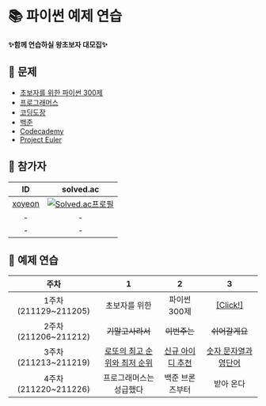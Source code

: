 # 📚 파이썬 예제 연습

 **✨함께 연습하실 왕초보자 대모집✨**

## 🐣 문제
- [초보자를 위한 파이썬 300제](https://wikidocs.net/book/922)
- [프로그래머스](https://programmers.co.kr/learn/challenges?tab=all_challenges)
- [코딩도장](https://codingdojang.com/)
- [백준](https://www.acmicpc.net/workbook/view/459)
- [Codecademy](https://www.codecademy.com/catalog/language/python)
- [Project Euler](https://projecteuler.net/archives)

## 🐥 참가자
|ID|solved.ac|
|:--:|:---------:|
|[xoyeon](https://github.com/xoyeon/Practicing-Python-Examples)|[![Solved.ac프로필](http://mazassumnida.wtf/api/mini/generate_badge?boj=mudosaa)](https://solved.ac/mudosaa)|
|-|-|
|-|-|

## 🐤 예제 연습
|주차|1|2|3|
|:---:|:---:|:---:|:---:|
|1주차(211129~211205)|초보자를 위한|파이썬 300제|[[Click!]](https://github.com/xoyeon/Practicing-Python-Examples/tree/main/%EC%B4%88%EB%B3%B4%EC%9E%90%EB%A5%BC%20%EC%9C%84%ED%95%9C%20%ED%8C%8C%EC%9D%B4%EC%8D%AC%20300%EC%A0%9C)
|2주차(211206~211212)|<STRIKE>기말고사라서|<STRIKE>이번주는|<STRIKE>쉬어갈게요|
|3주차(211213~211219)|[로또의 최고 순위와 최저 순위](https://programmers.co.kr/learn/courses/30/lessons/77484)|[신규 아이디 추천](https://programmers.co.kr/learn/courses/30/lessons/72410)|[숫자 문자열과 영단어](https://programmers.co.kr/learn/courses/30/lessons/81301)|
|4주차(211220~211226)|프로그래머스는 성급했다|백준 브론즈부터|받아 온다|
